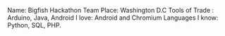 Name: Bigfish Hackathon Team
Place: Washington D.C
Tools of Trade : Arduino, Java, Android
I love: Android and Chromium
Languages I know: Python, SQL, PHP.
